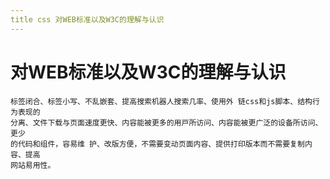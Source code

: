 ```yaml
---
title css 对WEB标准以及W3C的理解与认识
---
```


# 对WEB标准以及W3C的理解与认识

```
标签闭合、标签⼩写、不乱嵌套、提⾼搜索机器⼈搜索⼏率、使⽤外 链css和js脚本、结构⾏为表现的
分离、⽂件下载与⻚⾯速度更快、内容能被更多的⽤⼾所访问、内容能被更⼴泛的设备所访问、更少
的代码和组件，容易维 护、改版⽅便，不需要变动⻚⾯内容、提供打印版本⽽不需要复制内容、提⾼
⽹站易⽤性。
```
